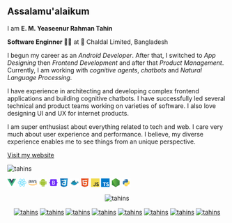 
## Assalamu'alaikum
I am **E. M. Yeaseenur Rahman Tahin**

**Software Enginner 👨‍💻** at 🥚 Chaldal Limited, Bangladesh

I begun my career as an *Android Developer*. After that, I switched to *App Designing* then *Frontend Development* and after that *Product Management*. Currently, I am working with *cognitive agents*, *chatbots* and *Natural Language Processing*.

I have experience in architecting and developing complex frontend applications and building cognitive chatbots. I have successfully led several technical and product teams working on varieties of software. I also love designing UI and UX for internet products.

I am super enthusiast about everything related to tech and web. I care very much about user experience and performance. I believe, my diverse experience enables me to see things from an unique perspective.

[Visit my website](https://www.tahins.me/)

<p align="left"> <img src="https://komarev.com/ghpvc/?username=tahins" alt="tahins" /> </p>

<p align="left"><img src="https://raw.githubusercontent.com/devicons/devicon/master/icons/vuejs/vuejs-original.svg" alt="vuejs" width="20" height="20"/> <img src="https://raw.githubusercontent.com/devicons/devicon/master/icons/react/react-original.svg" alt="react" width="20" height="20"/> <img src="https://raw.githubusercontent.com/devicons/devicon/master/icons/amazonwebservices/amazonwebservices-original.svg" alt="amazonwebservices" width="20" height="20"/> <img src="https://raw.githubusercontent.com/devicons/devicon/master/icons/android/android-original.svg" alt="android" width="20" height="20"/> <img src="https://raw.githubusercontent.com/devicons/devicon/master/icons/bootstrap/bootstrap-plain.svg" alt="bootstrap" width="20" height="20"/> <img src="https://raw.githubusercontent.com/devicons/devicon/master/icons/css3/css3-original.svg" alt="css3" width="20" height="20"/> <img src="https://raw.githubusercontent.com/devicons/devicon/master/icons/docker/docker-original.svg" alt="docker" width="20" height="20"/> <img src="https://raw.githubusercontent.com/devicons/devicon/master/icons/html5/html5-original.svg" alt="html5" width="20" height="20"/> <img src="https://raw.githubusercontent.com/devicons/devicon/master/icons/javascript/javascript-original.svg"="javascript" width="20" height="20"/> <img src="https://raw.githubusercontent.com/devicons/devicon/master/icons/typescript/typescript-original.svg" alt="typescript" width="20" height="20"/> <img src="https://raw.githubusercontent.com/devicons/devicon/master/icons/nodejs/nodejs-original.svg" alt="nodejs" width="20" height="20"/> <img src="https://raw.githubusercontent.com/devicons/devicon/master/icons/python/python-original.svg" alt="python" width="20" height="20"/></p><p align="center"> <img src="https://github-readme-stats.vercel.app/api?username=tahins&show_icons=true" alt="tahins" /> </p>

<p align="center">
<a href="https://codepen.io/tahins" target="blank"><img align="center" src="https://cdn.jsdelivr.net/npm/simple-icons@3.0.1/icons/codepen.svg" alt="tahins" height="20" width="20" /></a>
<a href="https://dev.to/tahins" target="blank"><img align="center" src="https://cdn.jsdelivr.net/npm/simple-icons@3.0.1/icons/dev-dot-to.svg" alt="tahins" height="20" width="20" /></a>
<a href="https://twitter.com/tahins" target="blank"><img align="center" src="https://cdn.jsdelivr.net/npm/simple-icons@3.0.1/icons/twitter.svg" alt="tahins" height="20" width="20" /></a>
<a href="https://linkedin.com/in/tahins" target="blank"><img align="center" src="https://cdn.jsdelivr.net/npm/simple-icons@3.0.1/icons/linkedin.svg" alt="tahins" height="20" width="20" /></a>
<a href="https://stackoverflow.com/users/606075/tahin-rahman" target="blank"><img align="center" src="https://cdn.jsdelivr.net/npm/simple-icons@3.0.1/icons/stackoverflow.svg" alt="tahins" height="20" width="20" /></a>
<a href="https://codesandbox.io/u/tahins" target="blank"><img align="center" src="https://cdn.jsdelivr.net/npm/simple-icons@3.0.1/icons/codesandbox.svg" alt="tahins" height="20" width="20" /></a>
<a href="https://fb.com/tahins" target="blank"><img align="center" src="https://cdn.jsdelivr.net/npm/simple-icons@3.0.1/icons/facebook.svg" alt="tahins" height="20" width="20" /></a>
<a href="https://instagram.com/tahins" target="blank"><img align="center" src="https://cdn.jsdelivr.net/npm/simple-icons@3.0.1/icons/instagram.svg" alt="tahins" height="20" width="20" /></a>
</p>

<!--
**tahins/tahins** is a ✨ _special_ ✨ repository because its `README.md` (this file) appears on your GitHub profile.

Here are some ideas to get you started:

- 🔭 I’m currently working on ...
- 🌱 I’m currently learning ...
- 👯 I’m looking to collaborate on ...
- 🤔 I’m looking for help with ...
- 💬 Ask me about ...
- 📫 How to reach me: ...
- 😄 Pronouns: ...
- ⚡ Fun fact: ...
-->
